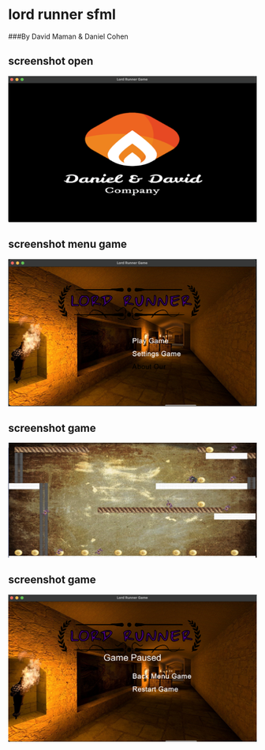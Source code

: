 # lord runner sfml

###By David Maman & Daniel Cohen

## screenshot open

![ Alt text ]( resources/screenshot/open_screen.png?raw=true)

## screenshot menu game

![ Alt text ]( resources/screenshot/menu_screen.png?raw=true)

## screenshot game

![ Alt text ]( resources/screenshot/game_screen.png?raw=true)


## screenshot game

![ Alt text ]( resources/screenshot/pause_screen.png?raw=true)

